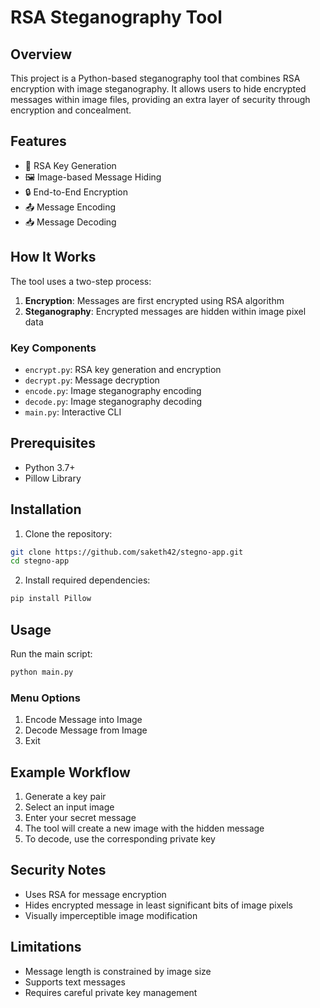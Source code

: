 # RSA Steganography Tool

## Overview

This project is a Python-based steganography tool that combines RSA encryption with image steganography. It allows users to hide encrypted messages within image files, providing an extra layer of security through encryption and concealment.

## Features

- 🔐 RSA Key Generation
- 🖼️ Image-based Message Hiding
- 🔒 End-to-End Encryption
- 📤 Message Encoding
- 📥 Message Decoding

## How It Works

The tool uses a two-step process:
1. **Encryption**: Messages are first encrypted using RSA algorithm
2. **Steganography**: Encrypted messages are hidden within image pixel data

### Key Components

- `encrypt.py`: RSA key generation and encryption
- `decrypt.py`: Message decryption
- `encode.py`: Image steganography encoding
- `decode.py`: Image steganography decoding
- `main.py`: Interactive CLI

## Prerequisites

- Python 3.7+
- Pillow Library

## Installation

1. Clone the repository:
```bash
git clone https://github.com/saketh42/stegno-app.git
cd stegno-app
```

2. Install required dependencies:
```bash
pip install Pillow
```

## Usage

Run the main script:
```bash
python main.py
```

### Menu Options

1. Encode Message into Image
2. Decode Message from Image
3. Exit

## Example Workflow

1. Generate a key pair
2. Select an input image
3. Enter your secret message
4. The tool will create a new image with the hidden message
5. To decode, use the corresponding private key

## Security Notes

- Uses RSA for message encryption
- Hides encrypted message in least significant bits of image pixels
- Visually imperceptible image modification

## Limitations

- Message length is constrained by image size
- Supports text messages
- Requires careful private key management
